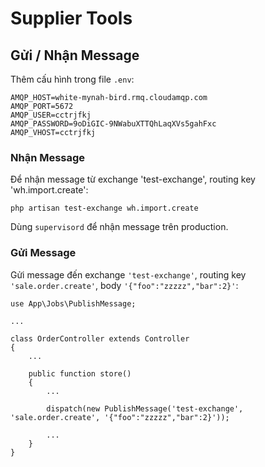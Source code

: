 # Supplier Tools

## Gửi / Nhận Message

Thêm cấu hình trong file `.env`:

    AMQP_HOST=white-mynah-bird.rmq.cloudamqp.com
    AMQP_PORT=5672
    AMQP_USER=cctrjfkj
    AMQP_PASSWORD=9oDiGIC-9NWabuXTTQhLaqXVs5gahFxc
    AMQP_VHOST=cctrjfkj


### Nhận Message

Để nhận message từ exchange 'test-exchange', routing key 'wh.import.create':


    php artisan test-exchange wh.import.create

Dùng `supervisord` để nhận message trên production.

### Gửi Message

Gửi message đến exchange `'test-exchange'`, routing key `'sale.order.create'`, body `'{"foo":"zzzzz","bar":2}'`:


    use App\Jobs\PublishMessage;

    ...
    
    class OrderController extends Controller
    {
        ...
        
        public function store()
        {
            ...
            
            dispatch(new PublishMessage('test-exchange', 'sale.order.create', '{"foo":"zzzzz","bar":2}'));
            
            ...
        }
    }
